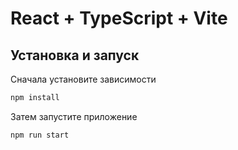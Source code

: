 # React + TypeScript + Vite

## Установка и запуск

Сначала установите зависимости

```bash
npm install
```

Затем запустите приложение

```bash
npm run start
```
